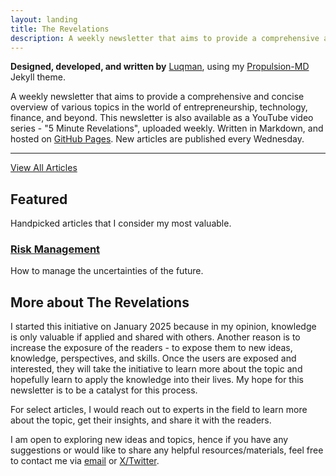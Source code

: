 ```yaml
---
layout: landing
title: The Revelations
description: A weekly newsletter that aims to provide a comprehensive and concise overview of various topics in the world of entrepreneurship, technology, finance, and beyond.
---
```


**Designed, developed, and written by** [Luqman](https://theluqmn.github.io/), using my [Propulsion-MD](https://theluqmn.github.io/propulsion-md/) Jekyll theme.

A weekly newsletter that aims to provide a comprehensive and concise overview of various topics in the world of entrepreneurship, technology, finance, and beyond. This newsletter is also available as a YouTube video series - "5 Minute Revelations", uploaded weekly. Written in Markdown, and hosted on [GitHub Pages](https://pages.github.com/). New articles are published every Wednesday.

---

[View All Articles](./articles/all.md)

## Featured

Handpicked articles that I consider my most valuable.

### [Risk Management](./articles/risk-management.md)

How to manage the uncertainties of the future.

## More about The Revelations

I started this initiative on January 2025 because in my opinion, knowledge is only valuable if applied and shared with others. Another reason is to increase the exposure of the readers - to expose them to new ideas, knowledge, perspectives, and skills. Once the users are exposed and interested, they will take the initiative to learn more about the topic and hopefully learn to apply the knowledge into their lives. My hope for this newsletter is to be a catalyst for this process.

For select articles, I would reach out to experts in the field to learn more about the topic, get their insights, and share it with the readers.

I am open to exploring new ideas and topics, hence if you have any suggestions or would like to share any helpful resources/materials, feel free to contact me via [email](mailto:luqman.yazrie@outlook.com) or [X/Twitter](https://x.com/theluqmn).
